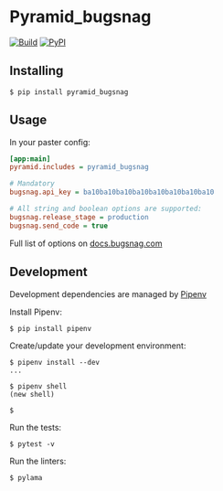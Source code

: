 # Pyramid_bugsnag

[![Build](https://travis-ci.org/pior/pyramid_bugsnag.svg?branch=multi-python-ci-travis)](https://travis-ci.org/pior/pyramid_bugsnag)
[![PyPI](https://img.shields.io/pypi/v/pyramid-bugsnag.svg)](https://pypi.python.org/pypi/pyramid-bugsnag)


## Installing


```shell
$ pip install pyramid_bugsnag
```


## Usage

In your paster config:

```ini
[app:main]
pyramid.includes = pyramid_bugsnag

# Mandatory
bugsnag.api_key = ba10ba10ba10ba10ba10ba10ba10ba10

# All string and boolean options are supported:
bugsnag.release_stage = production
bugsnag.send_code = true
```

Full list of options on [docs.bugsnag.com](https://docs.bugsnag.com/platforms/python/other/configuration-options/)


## Development

Development dependencies are managed by [Pipenv](https://docs.pipenv.org/)

Install Pipenv:
```shell
$ pip install pipenv
```

Create/update your development environment:
```shell
$ pipenv install --dev
...

$ pipenv shell
(new shell)

$
```

Run the tests:
```shell
$ pytest -v
```

Run the linters:
```shell
$ pylama
```
